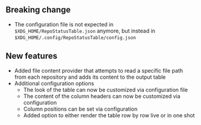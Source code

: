 ## Breaking change

- The configuration file is not expected in `$XDG_HOME/RepoStatusTable.json` anymore, but instead in `$XDG_HOME/.config/RepoStatusTable/config.json`

## New features

- Added file content provider that attempts to read a specific file path from each repository and adds its content to the output table
- Additional configuration options
  - The look of the table can now be customized via configuration file
  - The content of the column headers can now be customized via configuration
  - Column positions can be set via configuration
  - Added option to either render the table row by row live or in one shot